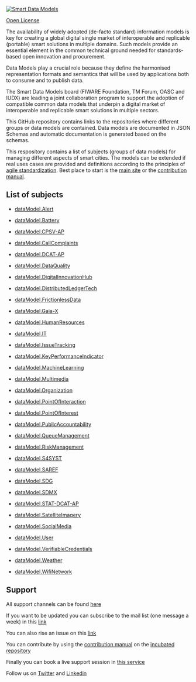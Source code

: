 [![Smart Data Models](https://smartdatamodels.org/wp-content/uploads/2022/01/SmartDataModels_logo.png "Logo")](https://smartdatamodels.org)

[Open License](https://github.com/smart-data-models//CrossSector/blob/master//LICENSE.md)

The availability of widely adopted (de-facto standard) information models is key for creating a global digital single market of interoperable and replicable (portable) smart solutions in multiple domains. Such models provide an essential element in the common technical ground needed for standards-based open innovation and procurement.

Data Models play a crucial role because they define the harmonised representation formats and semantics that will be used by applications both to consume and to publish data.

The Smart Data Models board (FIWARE Foundation, TM Forum, OASC and IUDX) are leading a joint collaboration program to support the adoption of compatible common data models that underpin a digital market of interoperable and replicable smart solutions in multiple sectors.

This GitHub repository contains links to the repositories where different groups or data models are contained. Data models are documented in JSON Schemas and automatic documentation is generated based on the schemas. 

This respository contains a list of subjects (groups of data models) for managing different aspects of smart cities. The models can be extended if real uses cases are provided and definitions according to the principles of <a href="https://github.com/smart-data-models/data-models/blob/master/MANIFESTO.md">agile standardization</a>. Best place to start is the <a href="https://smartdatamodels.org">main site</a> or the <a href="https://github.com/smart-data-models/data-models/blob/master/MANIFESTO.md">contribution manual</a>.

## List of subjects


* [dataModel.Alert](https://github.com/smart-data-models/dataModel.Alert)

* [dataModel.Battery](https://github.com/smart-data-models/dataModel.Battery)

* [dataModel.CPSV-AP](https://github.com/smart-data-models/dataModel.CPSV-AP)

* [dataModel.CallComplaints](https://github.com/smart-data-models/dataModel.CallComplaints)

* [dataModel.DCAT-AP](https://github.com/smart-data-models/dataModel.DCAT-AP)

* [dataModel.DataQuality](https://github.com/smart-data-models/dataModel.DataQuality)

* [dataModel.DigitalInnovationHub](https://github.com/smart-data-models/dataModel.DigitalInnovationHub)

* [dataModel.DistributedLedgerTech](https://github.com/smart-data-models/dataModel.DistributedLedgerTech)

* [dataModel.FrictionlessData](https://github.com/smart-data-models/dataModel.FrictionlessData)

* [dataModel.Gaia-X](https://github.com/smart-data-models/dataModel.Gaia-X)

* [dataModel.HumanResources](https://github.com/smart-data-models/dataModel.HumanResources)

* [dataModel.IT](https://github.com/smart-data-models/dataModel.IT)

* [dataModel.IssueTracking](https://github.com/smart-data-models/dataModel.IssueTracking)

* [dataModel.KeyPerformanceIndicator](https://github.com/smart-data-models/dataModel.KeyPerformanceIndicator)

* [dataModel.MachineLearning](https://github.com/smart-data-models/dataModel.MachineLearning)

* [dataModel.Multimedia](https://github.com/smart-data-models/dataModel.Multimedia)

* [dataModel.Organization](https://github.com/smart-data-models/dataModel.Organization)

* [dataModel.PointOfInteraction](https://github.com/smart-data-models/dataModel.PointOfInteraction)

* [dataModel.PointOfInterest](https://github.com/smart-data-models/dataModel.PointOfInterest)

* [dataModel.PublicAccountability](https://github.com/smart-data-models/dataModel.PublicAccountability)

* [dataModel.QueueManagement](https://github.com/smart-data-models/dataModel.QueueManagement)

* [dataModel.RiskManagement](https://github.com/smart-data-models/dataModel.RiskManagement)

* [dataModel.S4SYST](https://github.com/smart-data-models/dataModel.S4SYST)

* [dataModel.SAREF](https://github.com/smart-data-models/dataModel.SAREF)

* [dataModel.SDG](https://github.com/smart-data-models/dataModel.SDG)

* [dataModel.SDMX](https://github.com/smart-data-models/dataModel.SDMX)

* [dataModel.STAT-DCAT-AP](https://github.com/smart-data-models/dataModel.STAT-DCAT-AP)

* [dataModel.SatelliteImagery](https://github.com/smart-data-models/dataModel.SatelliteImagery)

* [dataModel.SocialMedia](https://github.com/smart-data-models/dataModel.SocialMedia)

* [dataModel.User](https://github.com/smart-data-models/dataModel.User)

* [dataModel.VerifiableCredentials](https://github.com/smart-data-models/dataModel.VerifiableCredentials)

* [dataModel.Weather](https://github.com/smart-data-models/dataModel.Weather)

* [dataModel.WifiNetwork](https://github.com/smart-data-models/dataModel.WifiNetwork)

## Support

All support channels can be found <a href="https://smartdatamodels.org/index.php/support/">here</a> 

If you want to be updated you can subscribe to the mail list (one message a week) in this [link](https://smartdatamodels.org/index.php/subscriptions-page/)

You can also rise an issue on this [link](https://smartdatamodels.org/index.php/submit-an-issue-2/)

You can contribute by using the [contribution manual](https://bit.ly/contribution_manual) on the [incubated repository](https://github.com/smart-data-models/incubated/tree/master)

Finally you can book a live support session in [this service](https://calendly.com/smartdatamodels)

Follow us on [Twitter](https://twitter.com/smartdatamodels) and [Linkedin](https://www.linkedin.com/company/72642317/)
